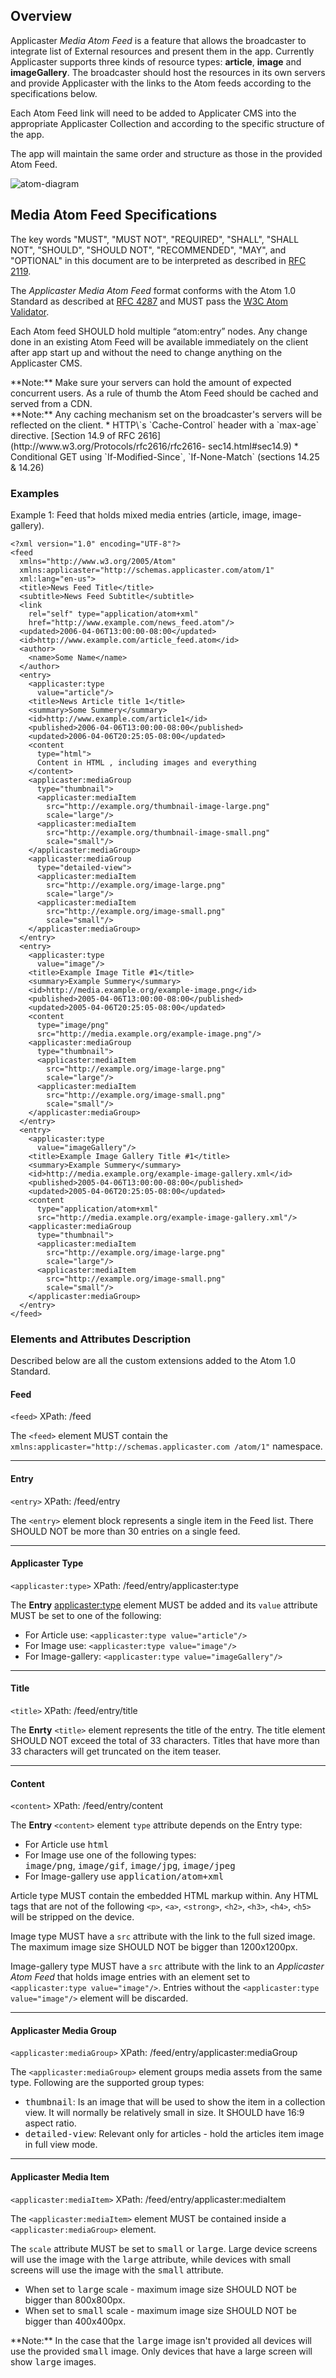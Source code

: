 ## Overview
Applicaster *Media Atom Feed* is a feature that
allows the broadcaster to integrate list of
External resources and present them in the app.
Currently Applicaster supports three kinds of
resource types: **article**, **image** and
**imageGallery**. The broadcaster should host the
resources in its own servers and provide
Applicaster with the links to the Atom feeds
according to the specifications
below.

Each Atom Feed link will need to be added to
Applicater CMS into the appropriate Applicaster
Collection and according to the specific structure
of the app.

The app will maintain the same order and structure
as those in the provided Atom Feed.

![atom-diagram](../images/atom-diagram1.png)

## Media Atom Feed Specifications
The key words "MUST", "MUST NOT", "REQUIRED",
"SHALL", "SHALL NOT", "SHOULD", "SHOULD NOT",
"RECOMMENDED", "MAY", and "OPTIONAL" in this
document are to be interpreted as described in
[RFC 2119](http://tools.ietf.org/html/rfc2119).

The *Applicaster Media Atom Feed* format conforms
with the Atom 1.0 Standard as described at [RFC
4287](http://tools.ietf.org/html/rfc4287) and MUST
pass the [W3C Atom
Validator](http://validator.w3.org/feed/).

Each Atom feed SHOULD hold multiple “atom:entry”
nodes.
Any change done in an existing Atom Feed will be
available immediately on the client after app
start up and without the need to change anything
on the Applicaster CMS.


<div class="alert alert-warning" role="alert">
  **Note:** Make sure your servers can hold the
amount of expected concurrent users. As a rule of
thumb the Atom Feed should be cached and served
from a CDN.
</div>

<div class="alert alert-warning" role="alert">
  **Note:** Any caching mechanism set on the
broadcaster's servers will be reflected on the
client.
  * HTTP\`s `Cache-Control` header with a
`max-age` directive. [Section 14.9 of RFC
2616](http://www.w3.org/Protocols/rfc2616/rfc2616-
sec14.html#sec14.9)
  * Conditional GET using `If-Modified-Since`,
`If-None-Match` (sections 14.25 & 14.26)
</div>

<div class="page-break"></div>

### Examples

Example 1: Feed that holds mixed media entries
(article, image, image-gallery).


```markup
<?xml version="1.0" encoding="UTF-8"?>
<feed
  xmlns="http://www.w3.org/2005/Atom"
  xmlns:applicaster="http://schemas.applicaster.com/atom/1"
  xml:lang="en-us">
  <title>News Feed Title</title>
  <subtitle>News Feed Subtitle</subtitle>
  <link
    rel="self" type="application/atom+xml"
    href="http://www.example.com/news_feed.atom"/>
  <updated>2006-04-06T13:00:00-08:00</updated>
  <id>http://www.example.com/article_feed.atom</id>
  <author>
    <name>Some Name</name>
  </author>
  <entry>
    <applicaster:type
      value="article"/>
    <title>News Article title 1</title>
    <summary>Some Summery</summary>
    <id>http://www.example.com/article1</id>
    <published>2006-04-06T13:00:00-08:00</published>
    <updated>2006-04-06T20:25:05-08:00</updated>
    <content
      type="html">
      Content in HTML , including images and everything
    </content>
    <applicaster:mediaGroup
      type="thumbnail">
      <applicaster:mediaItem
        src="http://example.org/thumbnail-image-large.png"
        scale="large"/>
      <applicaster:mediaItem
        src="http://example.org/thumbnail-image-small.png"
        scale="small"/>
    </applicaster:mediaGroup>
    <applicaster:mediaGroup
      type="detailed-view">
      <applicaster:mediaItem
        src="http://example.org/image-large.png"
        scale="large"/>
      <applicaster:mediaItem
        src="http://example.org/image-small.png"
        scale="small"/>
    </applicaster:mediaGroup>
  </entry>
  <entry>
    <applicaster:type
      value="image"/>
    <title>Example Image Title #1</title>
    <summary>Example Summery</summary>
    <id>http://media.example.org/example-image.png</id>
    <published>2005-04-06T13:00:00-08:00</published>
    <updated>2005-04-06T20:25:05-08:00</updated>
    <content
      type="image/png"
      src="http://media.example.org/example-image.png"/>
    <applicaster:mediaGroup
      type="thumbnail">
      <applicaster:mediaItem
        src="http://example.org/image-large.png"
        scale="large"/>
      <applicaster:mediaItem
        src="http://example.org/image-small.png"
        scale="small"/>
    </applicaster:mediaGroup>
  </entry>
  <entry>
    <applicaster:type
      value="imageGallery"/>
    <title>Example Image Gallery Title #1</title>
    <summary>Example Summery</summary>
    <id>http://media.example.org/example-image-gallery.xml</id>
    <published>2005-04-06T13:00:00-08:00</published>
    <updated>2005-04-06T20:25:05-08:00</updated>
    <content
      type="application/atom+xml"
      src="http://media.example.org/example-image-gallery.xml"/>
    <applicaster:mediaGroup
      type="thumbnail">
      <applicaster:mediaItem
        src="http://example.org/image-large.png"
        scale="large"/>
      <applicaster:mediaItem
        src="http://example.org/image-small.png"
        scale="small"/>
    </applicaster:mediaGroup>
  </entry>
</feed>
```

### Elements and Attributes Description
Described below are all the custom extensions
added to the Atom 1.0 Standard.

#### Feed
`<feed>` <span class="badge">XPath: /feed</span>

The `<feed>` element MUST contain the
`xmlns:applicaster="http://schemas.applicaster.com
/atom/1"` namespace.

***

#### Entry
`<entry>` <span class="badge">XPath:
/feed/entry</span>

The `<entry>` element block represents a single
item in the Feed list. There SHOULD NOT be more
than 30 entries on a single feed.

***

#### Applicaster Type
`<applicaster:type>` <span
class="badge">XPath:
/feed/entry/applicaster:type</span>

The **Entry** <applicaster:type> element
MUST be added and its `value` attribute MUST be set
to one of the following:
* For Article use: `<applicaster:type
value="article"/>`
* For Image use: `<applicaster:type
value="image"/>`
* For Image-gallery: `<applicaster:type
value="imageGallery"/>`

***

#### Title
`<title>` <span class="badge">XPath:
/feed/entry/title</span>

The **Enrty** `<title>` element represents the
title of the entry. The title element SHOULD NOT
exceed the total of 33 characters. Titles that
have more than 33 characters will get truncated on
the item teaser.

***

#### Content
`<content>` <span class="badge">XPath:
/feed/entry/content</span>

The **Entry** `<content>` element `type` attribute
depends on the Entry type:
* For Article use <kbd>html</kbd>
* For Image use one of the following types:  
<kbd>image/png</kbd>, <kbd>image/gif</kbd>,
<kbd>image/jpg</kbd>, <kbd>image/jpeg</kbd>
* For Image-gallery use
<kbd>application/atom+xml</kbd>

Article type MUST contain the embedded HTML markup
within.
Any HTML tags that are not of the following `<p>`,
`<a>`, `<strong>`, `<h2>`, `<h3>`, `<h4>`, `<h5>`
will be stripped on the device.

Image type MUST have a `src` attribute with the
link to the full sized image. The maximum image
size SHOULD NOT be bigger than 1200x1200px.

Image-gallery type MUST have a `src` attribute
with the link to an *Applicaster Atom Feed* that
holds image entries with an element set to
`<applicaster:type
value="image"/>`. Entries without
the `<applicaster:type
value="image"/>` element will be discarded.

***

#### Applicaster Media Group
`<applicaster:mediaGroup>` <span
class="badge">XPath:
/feed/entry/applicaster:mediaGroup</span>

The `<applicaster:mediaGroup>` element groups
media assets from the same type. Following are the
supported group types:
* <kbd>thumbnail</kbd>: Is an image that will be
used to show the item in a collection view. It
will normally be relatively small in size. It
SHOULD have 16:9 aspect ratio.
* <kbd>detailed-view</kbd>: Relevant only for
articles - hold the articles item image in full
view mode.

***

#### Applicaster Media Item
`<applicaster:mediaItem>` <span
class="badge">XPath:
/feed/entry/applicaster:mediaItem</span>

The `<applicaster:mediaItem>` element MUST be
contained inside a `<applicaster:mediaGroup>`
element.

The `scale` attribute MUST be set to
<kbd>small</kbd> or <kbd>large</kbd>. Large device
screens will use the image with the
<kbd>large</kbd> attribute, while devices with
small screens will use the image with the
<kbd>small</kbd> attribute.
* When set to <kbd>large</kbd> scale - maximum
image size SHOULD NOT be bigger than 800x800px.
* When set to <kbd>small</kbd> scale - maximum
image size SHOULD NOT be bigger than 400x400px.

<div class="alert alert-info" role="alert">
  **Note:** In the case that the <kbd>large</kbd>
image isn't provided all devices will use the
provided <kbd>small</kbd> image. Only devices that
have a large screen will show <kbd>large</kbd>
images.
</div>
